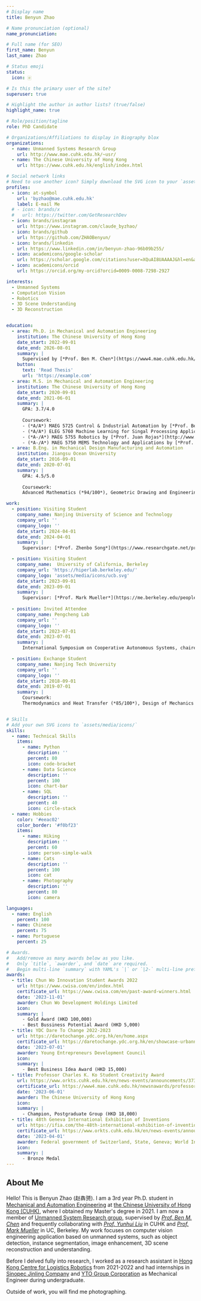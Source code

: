 ```yaml
---
# Display name
title: Benyun Zhao

# Name pronunciation (optional)
name_pronunciation:

# Full name (for SEO)
first_name: Benyun
last_name: Zhao

# Status emoji
status:
  icon: 🀅

# Is this the primary user of the site?
superuser: true

# Highlight the author in author lists? (true/false)
highlight_name: true

# Role/position/tagline
role: PhD Candidate

# Organizations/Affiliations to display in Biography blox
organizations:
  - name: Unmanned Systems Research Group
    url: http://www.mae.cuhk.edu.hk/~usr/
  - name: The Chinese University of Hong Kong
    url: https://www.cuhk.edu.hk/english/index.html

# Social network links
# Need to use another icon? Simply download the SVG icon to your `assets/media/icons/` folder.
profiles:
  - icon: at-symbol
    url: 'byzhao@mae.cuhk.edu.hk'
    label: E-mail Me
  # - icon: brands/x
  #   url: https://twitter.com/GetResearchDev
  - icon: brands/instagram
    url: https://www.instagram.com/claude_byzhao/
  - icon: brands/github
    url: https://github.com/ZHAOBenyun/
  - icon: brands/linkedin
    url: https://www.linkedin.com/in/benyun-zhao-96b09b255/
  - icon: academicons/google-scholar
    url: https://scholar.google.com/citations?user=XQuAI8UAAAAJ&hl=en&authuser=1
  - icon: academicons/orcid
    url: https://orcid.org/my-orcid?orcid=0009-0008-7298-2927

interests:
  - Unmanned Systems
  - Computation Vision
  - Robotics
  - 3D Scene Understanding
  - 3D Reconstruction


education:
  - area: Ph.D. in Mechanical and Automation Engineering
    institution: The Chinese University of Hong Kong
    date_start: 2022-09-01
    date_end: 2026-08-01
    summary: |
      Supervised by [*Prof. Ben M. Chen*](https://www4.mae.cuhk.edu.hk/peoples/chen-benmei/). 
    button:
      text: 'Read Thesis'
      url: 'https://example.com'
  - area: M.S. in Mechanical and Automation Engineering
    institution: The Chinese University of Hong Kong
    date_start: 2020-09-01
    date_end: 2021-06-01
    summary: |
      GPA: 3.7/4.0
      
      Coursework:
      - (*A/A*) MAEG 5725 Control & Industrial Automation by [*Prof. Ben M. Chen*](https://www4.mae.cuhk.edu.hk/peoples/chen-benmei/) 
      - (*A/A*) ELEG 5760 Machine Learning for Singal Processing Applications by [*Prof. Hongsheng Li*](https://www.ee.cuhk.edu.hk/~hsli/) 
      - (*A-/A*) MAEG 5755 Robotics by [*Prof. Juan Rojas*](http://www.juanrojas.net/)
      - (*A-/A*) MAEG 5750 MEMS Technology and Applications by [*Prof. Li Zhang*](https://www4.mae.cuhk.edu.hk/peoples/zhang-li/) 
  - area: B.Eng. in Mechanical Design Manufacturing and Automation
    institution: Jiangsu Ocean University
    date_start: 2016-09-01
    date_end: 2020-07-01
    summary: |
      GPA: 4.5/5.0
      
      Coursework:
      Advanced Mathematics (*94/100*), Geometric Drawing and Engineering Graphics (*85/100*), Linear Algebra (*94/100*), Probability and Statistics (*91/100*), Principles of Mechanics (*88/100*), Electrotechnics and Electronics (*86/100*), Solidworks 3D Model Design (*95/100*), Engineer Training (*95/100*), Electrical Control of Machinery Tools and PLC (*85/100*), CAD and CAM (*95/100*), Insturial Robot (*88/100*), Professional English for Mechanical Engineering (*96/100*)

work:
  - position: Visiting Student
    company_name: Nanjing University of Science and Technology
    company_url: ''
    company_logo: ''
    date_start: 2024-04-01
    date_end: 2024-04-01
    summary: |
      Supervisor: [*Prof. Zhenbo Song*](https://www.researchgate.net/profile/Song-Zhenbo) and [*Prof. Jianfeng Lu*](http://202.119.85.163/open/TutorInfo.aspx?dsbh=Xn3GKidYcoyr!Qa1YK4RAQ==&yxsh=4iVdgPyuKTE=&zydm=fY2NaWnaNpk=)

  - position: Visiting Student
    company_name:  University of California, Berkeley
    company_url: 'https://hiperlab.berkeley.edu/'
    company_logo: 'assets/media/icons/ucb.svg'
    date_start: 2023-09-01
    date_end: 2023-09-01
    summary: |
      Supervisor: [*Prof. Mark Mueller*](https://me.berkeley.edu/people/mark-w-mueller/)
  
  - position: Invited Attendee 
    company_name: Pengcheng Lab
    company_url: ''
    company_logo: ''
    date_start: 2023-07-01
    date_end: 2023-07-01
    summary: |
      International Symposium on Cooperative Autonomous Systems, chaired by [*Prof. Ben M. Chen*](https://www4.mae.cuhk.edu.hk/peoples/chen-benmei/), [*Prof. Jie Chen*](https://www.tongji.edu.cn/info/1136/21221.htm) and [*Prof. Hugh Liu*](https://www.flight.utias.utoronto.ca/fsc/index.php/team)

  - position: Exchange Student
    company_name: Nanjing Tech University
    company_url: ''
    company_logo: ''
    date_start: 2018-09-01
    date_end: 2019-07-01
    summary: |
      Coursework: 
      Thermodynamics and Heat Transfer (*85/100*), Design of Mechanics (*86/100*), Numerical Computation (*92/100*), Principles of Microcontrollers (*91/100*), Fundamentals of Control Eningeering (*85/100*), Hydraulic and Pneumatic Transmission (*89/100*), Numerical Control Technology (*88/100*), Finite Element Analysis (*94/100*), Design and Manufacture of Pressing Model (*95/100*)


# Skills
# Add your own SVG icons to `assets/media/icons/`
skills:
  - name: Technical Skills
    items:
      - name: Python
        description: ''
        percent: 80
        icon: code-bracket
      - name: Data Science
        description: ''
        percent: 100
        icon: chart-bar
      - name: SQL
        description: ''
        percent: 40
        icon: circle-stack
  - name: Hobbies
    color: '#eeac02'
    color_border: '#f0bf23'
    items:
      - name: Hiking
        description: ''
        percent: 60
        icon: person-simple-walk
      - name: Cats
        description: ''
        percent: 100
        icon: cat
      - name: Photography
        description: ''
        percent: 80
        icon: camera

languages:
  - name: English
    percent: 100
  - name: Chinese
    percent: 75
  - name: Portuguese
    percent: 25

# Awards.
#   Add/remove as many awards below as you like.
#   Only `title`, `awarder`, and `date` are required.
#   Begin multi-line `summary` with YAML's `|` or `|2-` multi-line prefix and indent 2 spaces below.
awards:
  - title: Chun Wo Innovation Student Awards 2022 
    url: https://www.cwisa.com/en/index.html
    certificate_url: https://www.cwisa.com/en/past-award-winners.html
    date: '2023-11-01'
    awarder: Chun Wo Development Holdings Limited
    icon: 
    summary: |
      - Gold Award (HKD 100,000)
      - Best Bussiness Potential Award (HKD 5,000)
  - title: YDC Dare To Change 2022-2023
    url: https://daretochange.ydc.org.hk/en/home.aspx
    certificate_url: https://daretochange.ydc.org.hk/en/showcase-urbannet.aspx
    date: '2023-07-01'
    awarder: Young Entrepreneurs Development Council
    icon: 
    summary: |
      - Best Business Idea Award (HKD 15,000)
  - title: Professor Charles K. Ko Student Creativity Award 
    url: https://www.orkts.cuhk.edu.hk/en/news-events/announcements/3735-event-highlight-professor-charles-k-kao-student-creativity-awards-pckksca-prize-presentation-ceremony-1-june-2023
    certificate_url: https://www4.mae.cuhk.edu.hk/newsnawards/professor-charles-k-kao-student-creativity-awards-2023/
    date: '2023-06-01'
    awarder: The Chinese University of Hong Kong
    icon: 
    summary: |
      - Champion, Postgraduate Group (HKD 18,000)
  - title: 48th Geneva International Exhibition of Inventions 
    url: https://ifia.com/the-48th-international-exhibition-of-inventions-in-geneva-was-held-with-success/
    certificate_url: https://www.orkts.cuhk.edu.hk/en/news-events/announcements/3724-event-highlight-48th-international-exhibition-of-invention-geneva-26-30-april-2023
    date: '2023-04-01'
    awarder: Federal government of Switzerland, State, Geneva; World Intellectual Property Organization; International Federation of Inventor’s Association
    icon: 
    summary: |
      - Bronze Medal
---
```


## About Me

Hello! This is Benyun Zhao (赵犇赟). I am a 3rd year Ph.D. student in [Mechanical and Automation Engineering](https://www4.mae.cuhk.edu.hk/) at [the Chinese University of Hong Kong (CUHK)](https://www.cuhk.edu.hk/english/index.html), where I obtained my Master's degree in 2021. I am now a member of [Unmanned System Research group](http://www.mae.cuhk.edu.hk/~usr/), supervised by [*Prof. Ben M. Chen*](https://www4.mae.cuhk.edu.hk/peoples/chen-benmei/) and frequently collaborating with [*Prof. Yunhui Liu*](https://www4.mae.cuhk.edu.hk/peoples/liu-yun-hui/) in CUHK and [*Prof. Mark Mueller*](https://me.berkeley.edu/people/mark-w-mueller/) in UC, Berkeley. My work focuses on computer vision engineering application based on unmanned systems, such as object detection, instance segmentation, image enhancement, 3D scene reconstruction and understanding.

Before I delved fully into research, I worked as a research assistant in [Hong Kong Centre for Logistics Robotics](https://www.hkclr.hk/) from 2021-2022 and had internships in [Sinopec Jinling Company](http://jlpec.sinopec.com/jlpec/) and [YTO Group Corporation](http://en.first-tractor.com.cn/#) as Mechanical Engineer during undergraduate.

Outside of work, you will find me photographing.


